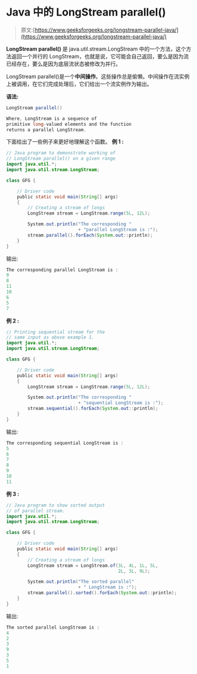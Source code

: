 # Java 中的 LongStream parallel()

> 原文:[https://www.geeksforgeeks.org/longstream-parallel-java/](https://www.geeksforgeeks.org/longstream-parallel-java/)

**LongStream parallel()** 是 java.util.stream.LongStream 中的一个方法，这个方法返回一个并行的 LongStream，也就是说，它可能会自己返回，要么是因为流已经存在，要么是因为底层流状态被修改为并行。

LongStream parallel()是一个**中间操作**。这些操作总是偷懒。中间操作在流实例上被调用，在它们完成处理后，它们给出一个流实例作为输出。

**语法:**

```java
LongStream parallel()

Where, LongStream is a sequence of 
primitive long-valued elements and the function 
returns a parallel LongStream.

```

下面给出了一些例子来更好地理解这个函数。
**例 1 :**

```java
// Java program to demonstrate working of
// LongStream parallel() on a given range
import java.util.*;
import java.util.stream.LongStream;

class GFG {

    // Driver code
    public static void main(String[] args)
    {
        // Creating a stream of longs
        LongStream stream = LongStream.range(5L, 12L);

        System.out.println("The corresponding "
                           + "parallel LongStream is :");
        stream.parallel().forEach(System.out::println);
    }
}
```

输出:

```java
The corresponding parallel LongStream is :
9
8
11
10
6
5
7

```

**例 2 :**

```java
// Printing sequential stream for the
// same input as above example 1.
import java.util.*;
import java.util.stream.LongStream;

class GFG {

    // Driver code
    public static void main(String[] args)
    {
        LongStream stream = LongStream.range(5L, 12L);

        System.out.println("The corresponding "
                           + "sequential LongStream is :");
        stream.sequential().forEach(System.out::println);
    }
}
```

输出:

```java
The corresponding sequential LongStream is :
5
6
7
8
9
10
11

```

**例 3 :**

```java
// Java program to show sorted output
// of parallel stream.
import java.util.*;
import java.util.stream.LongStream;

class GFG {

    // Driver code
    public static void main(String[] args)
    {
        // Creating a stream of longs
        LongStream stream = LongStream.of(3L, 4L, 1L, 5L,
                                          2L, 3L, 9L);

        System.out.println("The sorted parallel"
                           + " LongStream is :");
        stream.parallel().sorted().forEach(System.out::println);
    }
}
```

输出:

```java
The sorted parallel LongStream is :
4
2
3
9
3
5
1

```